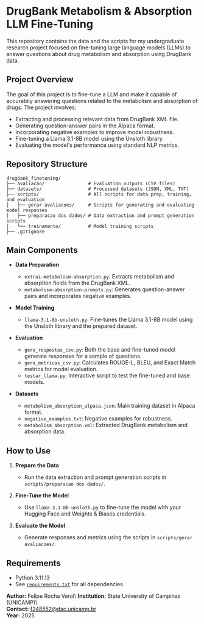 # DrugBank Metabolism & Absorption LLM Fine-Tuning

This repository contains the data and the scripts for my undergraduate research project focused on fine-tuning large language models (LLMs) to answer questions about drug metabolism and absorption using DrugBank data.

## Project Overview

The goal of this project is to fine-tune a LLM and make it capable of accurately answering questions related to the metabolism and absorption of drugs. The project involves:

- Extracting and processing relevant data from DrugBank XML file.
- Generating question-answer pairs in the Alpaca format.
- Incorporating negative examples to improve model robustness.
- Fine-tuning a Llama 3.1-8B model using the Unsloth library.
- Evaluating the model's performance using standard NLP metrics.

## Repository Structure

```
drugbank_finetuning/
├── avaliacao/                # Evaluation outputs (CSV files)
├── datasets/                 # Processed datasets (JSON, XML, TXT)
├── scripts/                  # All scripts for data prep, training, and evaluation
│   ├── gerar avaliacoes/     # Scripts for generating and evaluating model responses
│   ├── preparacao dos dados/ # Data extraction and prompt generation scripts
│   └── treinamento/          # Model training scripts
├── .gitignore
```

## Main Components

- **Data Preparation**
  - `extrai-metabolism-absorption.py`: Extracts metabolism and absorption fields from the DrugBank XML.
  - `metabolism-absorption-prompts.py`: Generates question-answer pairs and incorporates negative examples.

- **Model Training**
  - `llama-3.1-8b-unsloth.py`: Fine-tunes the Llama 3.1-8B model using the Unsloth library and the prepared dataset.

- **Evaluation**
  - `gera_respostas_csv.py`: Both the base and fine-tuned model generate responses for a sample of questions.
  - `gera_metricas_csv.py`: Calculates ROUGE-L, BLEU, and Exact Match metrics for model evaluation.
  - `testar_llama.py`: Interactive script to test the fine-tuned and base models.

- **Datasets**
  - `metabolism_absorption_alpaca.json`: Main training dataset in Alpaca format.
  - `negative_examples.txt`: Negative examples for robustness.
  - `metabolism_absorption.xml`: Extracted DrugBank metabolism and absorption data.

## How to Use

1. **Prepare the Data**
   - Run the data extraction and prompt generation scripts in `scripts/preparacao dos dados/`.

2. **Fine-Tune the Model**
   - Use `llama-3.1-8b-unsloth.py` to fine-tune the model with your Hugging Face and Weights & Biases credentials.

3. **Evaluate the Model**
   - Generate responses and metrics using the scripts in `scripts/gerar avaliacoes/`.

## Requirements

- Python 3.11.13
- See [`requirements.txt`](scripts/requirements.txt) for all dependencies.


**Author:** Felipe Rocha Verol\ 
**Institution:** State University of Campinas (UNICAMP)\  
**Contact:** f248552@dac.unicamp.br\
**Year:** 2025